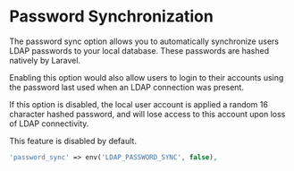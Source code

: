 # Password Synchronization

The password sync option allows you to automatically synchronize
users LDAP passwords to your local database. These passwords are
hashed natively by Laravel.

Enabling this option would also allow users to login to their
accounts using the password last used when an LDAP connection
was present.

If this option is disabled, the local user account is applied
a random 16 character hashed password, and will lose access
to this account upon loss of LDAP connectivity.

This feature is disabled by default.

```php
'password_sync' => env('LDAP_PASSWORD_SYNC', false),
```
